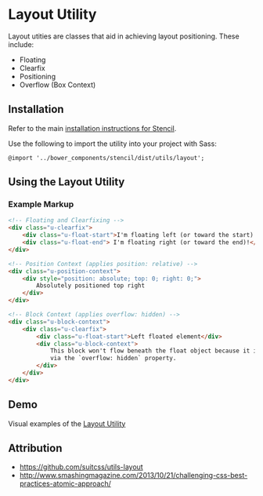 # Layout Utility

Layout utities are classes that aid in achieving layout positioning. These include:

* Floating
* Clearfix
* Positioning
* Overflow (Box Context)


## Installation

Refer to the main [installation instructions for Stencil](https://github.com/mobify/stencil#installation).

Use the following to import the utility into your project with Sass:

```
@import '../bower_components/stencil/dist/utils/layout';
```


## Using the Layout Utility


### Example Markup

```html
<!-- Floating and Clearfixing -->
<div class="u-clearfix">
    <div class="u-float-start">I'm floating left (or toward the start)!</div>
    <div class="u-float-end"> I'm floating right (or toward the end)!</div>
</div>

<!-- Position Context (applies position: relative) -->
<div class="u-position-context">
    <div style="position: absolute; top: 0; right: 0;">
        Absolutely positioned top right
    </div>
</div>

<!-- Block Context (applies overflow: hidden) -->
<div class="u-block-context">
    <div class="u-clearfix">
        <div class="u-float-start">Left floated element</div>
        <div class="u-block-context">
            This block won't flow beneath the float object because it is contained
            via the `overflow: hidden` property.
        </div>
    </div>
</div>
```


## Demo

Visual examples of the [Layout Utility](https://mobify.github.io/stencil/visual/utils/layout/index.html)


## Attribution

- https://github.com/suitcss/utils-layout
- http://www.smashingmagazine.com/2013/10/21/challenging-css-best-practices-atomic-approach/
